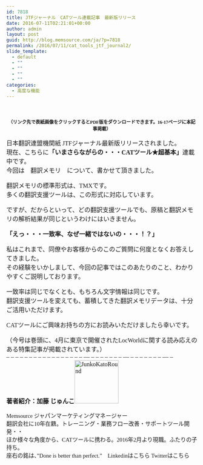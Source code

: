 ```yaml
---
id: 7818
title: JTFジャーナル　CATツール連載記事　最新版リリース
date: 2016-07-11T02:21:01+00:00
author: admin
layout: post
guid: http://blog.memsource.com/ja/?p=7818
permalink: /2016/07/11/cat_tools_jtf_journal2/
slide_template:
  - default
  - ""
  - ""
  - ""
  - ""
categories:
  - 高度な機能
---
```

<div style="font-family: 'メイリオ', Meiryo, 'ヒラギノ角ゴ Pro W3'; font-size: medium;">
  <p>
    &nbsp;
  </p>
  
  <div style="font-size: 9pt; text-align: center;">
    <strong>（リンク先で表紙画像をクリックするとPDF版をダウンロードできます。16-17ページに本記事掲載）</strong>
  </div>
  
  <p>
    日本翻訳連盟機関紙 JTFジャーナル最新版リリースされました。<br /> 現在、こちらに<strong>「いまさらながらの・・・CATツール★超基本」</strong>連載中です。<br /> 今回は　翻訳メモリ　について、書かせて頂きました。
  </p>
  
  <p>
    翻訳メモリの標準形式は、TMXです。<br /> 多くの翻訳支援ツールは、この形式に対応しています。
  </p>
  
  <p>
    <!--more-->
  </p>
  
  <p>
    ですが、だからといって、どの翻訳支援ツールでも、原稿と翻訳メモリの解析結果が同じというわけにはいきません。
  </p>
  
  <p>
    <strong>「えっ・・・一致率、なぜ一緒ではないの・・・！？」</strong>
  </p>
  
  <p>
    私はこれまで、同僚やお客様からのこのご質問に何度となくお答えしてきました。<br /> その経験をいかしまして、今回の記事ではこのあたりのこと、わかりやすくご説明しております。
  </p>
  
  <p>
    一致率は同じでなくとも、もちろん文字情報は同じです。<br /> 翻訳支援ツールを変えても、蓄積してきた翻訳メモリデータは、十分ご活用いただけます。
  </p>
  
  <p>
    CATツールにご興味お持ちの方にお読みいただけましたら幸いです。
  </p>
  
  <p>
    （今号は巻頭に、4月に東京で開催されたLocWorldに関する読み応えのある特集記事が掲載されています。）<br /> &#8211; &#8211; &#8211; &#8211; &#8211; &#8211; &#8211; &#8211; &#8211; &#8211; &#8211; &#8211; &#8211; &#8211; &#8211; &#8211; &#8211; &#8212; &#8211; &#8211; &#8211; &#8211; &#8211; &#8211; &#8211; &#8212; &#8211; &#8211; &#8211; &#8211; &#8211; &#8211; &#8211; &#8212; &#8211;<br /> <strong>著者紹介：加藤 じゅんこ</strong><a href="/wp-content/uploads/2016/04/JunkoKatoRound.jpg"><img class=" size-full wp-image-6898 alignleft" src="/wp-content/uploads/2016/04/JunkoKatoRound.jpg" alt="JunkoKatoRound" width="116" height="114" data-id="6898" /></a>
  </p>
</div>

<div style="font-family: 'メイリオ', Meiryo, 'ヒラギノ角ゴ Pro W3'; font-size: 11pt;">
  Memsource ジャパンマーケティングマネージャー<br /> 翻訳会社に10年在籍。トレーニング・業務フロー改善・サポートツール開発・・<br /> ほか様々な角度から、CATツールに携わる。2016年2月より現職。ふたりの子持ち。<br /> 座右の銘は、”Done is better than perfect.”　Linkedinはこちら Twitterはこちら
</div>